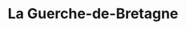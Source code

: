---
title: La Guerche-de-Bretagne
url: /la-guerche-de-bretagne/
latitude: 47.94
longitude: -1.229
---